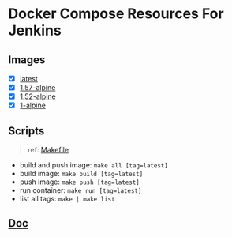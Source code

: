 # Docker Compose Resources For Jenkins

## Images

- [x] [latest](./latest/Dockerfile)
- [x] [1.57-alpine](./1.57-alpine/Dockerfile)
- [x] [1.52-alpine](./1.52-alpine/Dockerfile)
- [x] [1-alpine](./1-alpine/Dockerfile)

## Scripts

>ref: [Makefile](./Makefile)

- build and push image: `make all [tag=latest]`
- build image: `make build [tag=latest]`
- push image: `make push [tag=latest]`
- run container: `make run [tag=latest]`
- list all tags: `make | make list`

## [Doc](https://github.com/jenkinsci/docker/blob/master/README.md)
